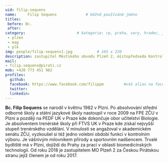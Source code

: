 ```yaml
---
uid: filip.sequens
name:     Filip Sequens      		# běžně používáné jméno
titles:
 before: Bc.
 after: 
category:                 		# kategorie: rp, praha, vary, hradec, jmk, senat
 - plzen
 - mag
 - plk
img: people/filip-sequens1.jpg           # 165 x 220
description: zastupitel Městského obvodu Plzeň 2, místopředseda Kontrolního výboru Plzeň 2, člen komisí životního prostředí obou  zastupitelstev, člen MS Plzeň       
mail:
- filip.sequens@pirati.cz
mob: +420 773 451 982
profiles:
  github:
  facebook:	https://www.facebook.com/filippm		 #váš alias na facebooku - pokud nemáte, napište před to #	
  twitter:
  linkedin: 
---
```


**Bc. Filip Sequens** se narodil v květnu 1982 v Plzni. Po absolvování střední odborné školy a
státní jazykové školy nastoupil v roce 2009 na FPE ZČU v Plzni a později na PEDF UK v Praze
kde dokončuje obor učitelství Biologie. Je absolventem trenérské školy při FTVS UK v Praze
kde získal nejvyšší stupeň trenérského vzdělání. V minulosti se angažoval v akademickém
senátu ZČU, vyzkoušel si též jedno volební období funkci v kontrolním výboru. Je vášnivým
milovníkem přírody a sportovním nadšencem. Trvalé bydliště má v Plzni, dojíždí do Prahy za
prací v oblasti biomedicínských technologií. Od roku 2018 je zastupitelem MO Plzeň 2 za
Českou Pirátskou stranu jejíž členem je od roku 2017.
